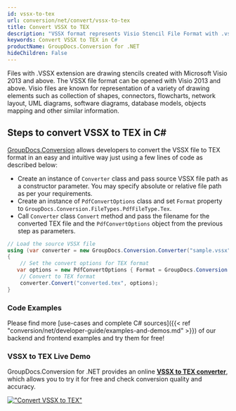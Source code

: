```yaml
---
id: vssx-to-tex
url: conversion/net/convert/vssx-to-tex
title: Convert VSSX to TEX
description: "VSSX format represents Visio Stencil File Format with .vssx extension. Learn how to convert VSSX to TEX file programmatically in C# language using GroupDocs.Conversion for .NET library."
keywords: Convert VSSX to TEX in C#
productName: GroupDocs.Conversion for .NET
hideChildren: False
---
```


Files with .VSSX extension are drawing stencils created with Microsoft Visio 2013 and above. The VSSX file format can be opened with Visio 2013 and above. Visio files are known for representation of a variety of drawing elements such as collection of shapes, connectors, flowcharts, network layout, UML diagrams, software diagrams, database models, objects mapping and other similar information.

## Steps to convert VSSX to TEX in C#

[GroupDocs.Conversion](https://products.groupdocs.com/conversion/net) allows developers to convert the VSSX file to TEX format in an easy and intuitive way just using a few lines of code as described below:

* Create an instance of `Converter` class and pass source VSSX file path as a constructor parameter. You may specify absolute or relative file path as per your requirements. 
* Create an instance of `PdfConvertOptions` class and set `Format` property to `GroupDocs.Conversion.FileTypes.PdfFileType.Tex`.
* Call `Converter` class `Convert` method and pass the filename for the converted TEX file and the `PdfConvertOptions` object from the previous step as parameters.

```csharp
// Load the source VSSX file
using (var converter = new GroupDocs.Conversion.Converter("sample.vssx"))
{
    // Set the convert options for TEX format
   var options = new PdfConvertOptions { Format = GroupDocs.Conversion.FileTypes.PdfFileType.Tex };
    // Convert to TEX format
    converter.Convert("converted.tex", options);
}
```

### Code Examples

Please find more [use-cases and complete C# sources]({{< ref "conversion/net/developer-guide/examples-and-demos.md" >}}) of our backend and frontend examples and try them for free!

### VSSX to TEX Live Demo

GroupDocs.Conversion for .NET provides an online [**VSSX to TEX converter**](https://products.groupdocs.app/conversion/vssx-to-tex), which allows you to try it for free and check conversion quality and accuracy.

[!["Convert VSSX to TEX"](conversion/net/images/convert-to-tex/convert-vssx-to-tex.png)](https://products.groupdocs.app/conversion/vssx-to-tex)
